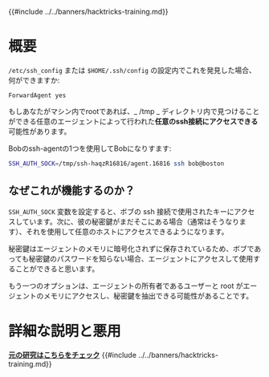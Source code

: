 {{#include ../../banners/hacktricks-training.md}}

# 概要

`/etc/ssh_config` または `$HOME/.ssh/config` の設定内でこれを発見した場合、何ができますか:
```
ForwardAgent yes
```
もしあなたがマシン内でrootであれば、_ /tmp _ ディレクトリ内で見つけることができる任意のエージェントによって行われた**任意のssh接続にアクセスできる**可能性があります。

Bobのssh-agentの1つを使用してBobになりすます:
```bash
SSH_AUTH_SOCK=/tmp/ssh-haqzR16816/agent.16816 ssh bob@boston
```
## なぜこれが機能するのか？

`SSH_AUTH_SOCK` 変数を設定すると、ボブの ssh 接続で使用されたキーにアクセスしています。次に、彼の秘密鍵がまだそこにある場合（通常はそうなります）、それを使用して任意のホストにアクセスできるようになります。

秘密鍵はエージェントのメモリに暗号化されずに保存されているため、ボブであっても秘密鍵のパスワードを知らない場合、エージェントにアクセスして使用することができると思います。

もう一つのオプションは、エージェントの所有者であるユーザーと root がエージェントのメモリにアクセスし、秘密鍵を抽出できる可能性があることです。

# 詳細な説明と悪用

**[元の研究はこちらをチェック](https://www.clockwork.com/insights/ssh-agent-hijacking/)**
{{#include ../../banners/hacktricks-training.md}}
